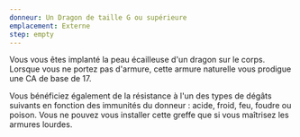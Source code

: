 ```yaml
---
donneur: Un Dragon de taille G ou supérieure
emplacement: Externe
step: empty
---
```

Vous vous êtes implanté la peau écailleuse d'un dragon sur le corps. Lorsque vous ne portez pas d'armure, cette armure naturelle vous prodigue une CA de base de 17. 

Vous bénéficiez également de la résistance à l'un des types de dégâts suivants en fonction des immunités du donneur : acide, froid, feu, foudre ou poison. Vous ne pouvez vous installer cette greffe que si vous maîtrisez les armures lourdes.